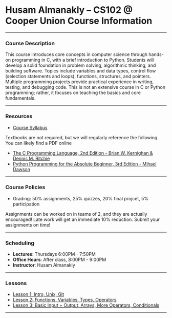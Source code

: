 # Husam Almanakly – CS102 @ Cooper Union Course Information

---
### Course Description
This course introduces core concepts in computer science through hands-on programming in C, with a brief introduction to Python. Students will develop a solid foundation in problem solving, algorithmic thinking, and building software. Topics include variables and data types, control flow (selection statements and loops), functions, structures, and pointers. Multiple programming projects provide practical experience in writing, testing, and debugging code. This is not an extensive course in C or Python programming; rather, it focuses on teaching the basics and core fundamentals.

---
### Resources
- [Course Syllabus](./syllabus.md)  

Textbooks are not required, but we will regularly reference the following. You can likely find a PDF online
- [The C Programming Language, 2nd Edition - Brian W. Kernighan & Dennis M. Ritchie](https://amzn.to/2LovuOa)
- [Python Programming for the Absolute Beginner, 3rd Edition - Mihael Dawson](https://amzn.to/2LkVOIU)

---

### Course Policies
- Grading:  50% assignments, 25% quizzes, 20% final projcet, 5% participation

Assignments can be worked on in teams of 2, and they are actually encouraged! Late work will get an immediate 10% reduction. Submit your assignments on time!

---

### Scheduling
- **Lectures**: Thursdays 6:00PM - 7:50PM
- **Office Hours**: After class, 8:00PM - 9:00PM
- **Instructor**: Husam Almanakly

---

### Lessons
- [Lesson 1: Intro, Unix, Git](./lessons/CS102%20Lesson%201%20-%20Intro,%20Unix,%20Git.html)  
- [Lesson 2: Functions, Variables, Types, Operators](./lessons/CS102%20Lesson%202%20-%20Functions,%20Variables,%20Types,%20Operators.html)
- [Lesson 3: Basic Input + Output, Arrays, More Operators, Conditionals](./lessons/CS102%20Lesson%203%20-%20Basic%20Input%20+%20Output,%20Arrays,%20More%20Operators,%20Conditionals.html)

---